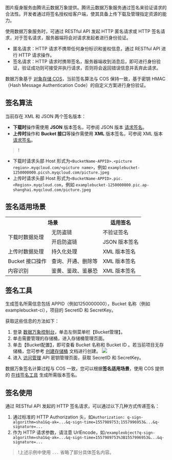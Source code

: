 图片瘦身服务由腾讯云数据万象提供。腾讯云数据万象服务通过签名来验证请求的合法性。开发者通过将签名授权给客户端，使其具备上传下载及管理指定资源的能力。

使用数据万象服务时，可通过 RESTful API 发起 HTTP 匿名请求或 HTTP 签名请求，对于签名请求，服务器端将会对请求发起者进行身份验证。

- 匿名请求：HTTP 请求不携带任何身份标识和鉴权信息，通过 RESTful API 进行 HTTP 请求操作。
- 签名请求：HTTP 请求时携带签名，服务器端收到消息后，即可进行身份验证，验证成功则可接受并执行请求，否则将会返回错误信息并丢弃此请求。

数据万象基于 [对象存储 COS](https://cloud.tencent.com/document/product/436)，当前签名算法与 COS 保持一致，基于密钥 HMAC（Hash Message Authentication Code）的自定义方案进行身份验证。

## 签名算法

当前存在 XML 和 JSON 两个签名版本：

- **下载时**操作需使用 **JSON** 版本签名，可参阅 JSON 版本 [请求签名](https://cloud.tencent.com/document/product/436/6054)。
- **上传时**操作和 **Bucket 接口**等操作需使用 **XML** 版本签名，可参阅 XML 版本 [请求签名](https://cloud.tencent.com/document/product/436/7778)。

>!
- 下载时请求头部 Host 形式为`<BucketName-APPID>.<picture region>.myqcloud.com/<picture name>`，例如 `examplebucket-1250000000.picsh.myqcloud.com/picture.jpeg`
- 上传时请求头部 Host 形式为`<BucketName-APPID>.pic.<Region>.myqcloud.com`，例如 `examplebucket-1250000000.pic.ap-shanghai.myqcloud.com/picture.jpeg`

## 签名适用场景

<table>
   <tr>
      <th colspan=2>场景</th>
      <th>适用签名</th>
   </tr>
   <tr>
      <td rowspan=2>下载时数据处理</td>
      <td>无防盗链</td>
      <td>不验证签名</td>
   </tr>
   <tr>
      <td>开启防盗链</td>
      <td>JSON 版本签名</td>
   </tr>
   <tr>
      <td>上传时数据处理</td>
      <td>持久化处理</td>
      <td>XML 版本签名</td>
   </tr>
   <tr>
      <td>Bucket 接口操作</td>
      <td>查询、开通、删除等</td>
      <td>XML 版本签名</td>
   </tr>
   <tr>
      <td>内容识别</td>
      <td>鉴黄、鉴政、鉴暴恐</td>
      <td>XML 版本签名</td>
   </tr>
</table>

## 签名工具

生成签名所需信息包括 APPID（例如1250000000），Bucket 名称（例如 examplebucket-ci），项目的 SecretID 和 SecretKey。

获取这些信息的方法如下：
1. 登录 [数据万象控制台](https://console.cloud.tencent.com/ci/index)，单击左侧菜单栏【Bucket管理】。
2. 单击需要管理的存储桶，进入存储桶管理页面。
3. 单击【Bucket配置】，即可查看 Bucket 名称和 Bucket ID 。若当前项目无存储桶，您可参考 [创建存储桶](https://cloud.tencent.com/document/product/460/10637) 文档进行创建。
![](https://main.qcloudimg.com/raw/d3c180356777731d5ee6302e7ee01e05.jpg)
3. 进入 [访问管理](https://console.cloud.tencent.com/cam/capi) API 密钥管理页面，获取 SecretID 和 SecretKey。



数据万象签名计算过程与 COS 一致，您可以根据**签名适用场景**，使用 COS 提供的 [在线签名工具](https://cloud.tencent.com/document/product/436/30442) 生成所需版本签名。


## 签名使用

通过 RESTful API 发起的 HTTP 签名请求，可以通过以下几种方式传递签名：

1. 通过标准的 HTTP Authorization 头，如`Authorization: q-sign-algorithm=sha1&q-ak=...&q-sign-time=1557989753;1557996953&...&q-signature=...`
2. 作为 HTTP 请求参数，请注意 UrlEncode，如`/exampleobject?q-sign-algorithm=sha1&q-ak=...&q-sign-time=1557989753%3B1557996953&...&q-signature=...`


>!上述示例中使用 `...` 省略了部分具体签名内容。
